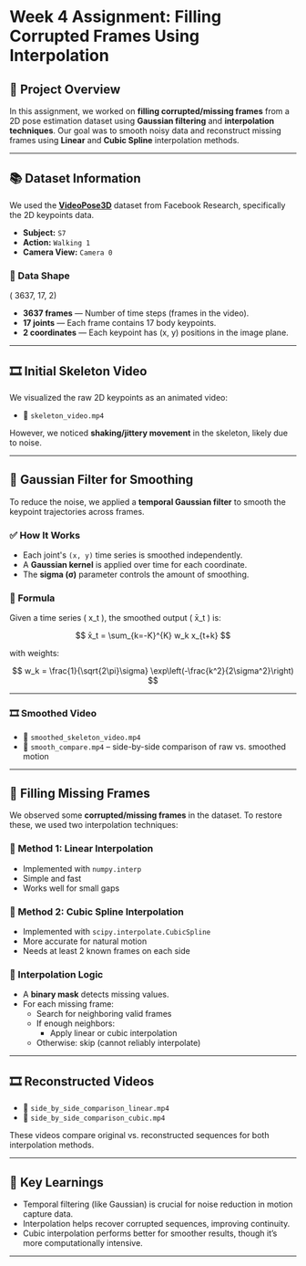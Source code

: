 # Week 4 Assignment: Filling Corrupted Frames Using Interpolation

## 📁 Project Overview

In this assignment, we worked on **filling corrupted/missing frames** from a 2D pose estimation dataset using **Gaussian filtering** and **interpolation techniques**. Our goal was to smooth noisy data and reconstruct missing frames using **Linear** and **Cubic Spline** interpolation methods.

---

## 📚 Dataset Information

We used the **[VideoPose3D](https://github.com/facebookresearch/VideoPose3D)** dataset from Facebook Research, specifically the 2D keypoints data.

- **Subject:** `S7`
- **Action:** `Walking 1`
- **Camera View:** `Camera 0`

### 📐 Data Shape

( 3637, 17, 2)


- **3637 frames** — Number of time steps (frames in the video).
- **17 joints** — Each frame contains 17 body keypoints.
- **2 coordinates** — Each keypoint has (x, y) positions in the image plane.

---

## 🎞 Initial Skeleton Video

We visualized the raw 2D keypoints as an animated video:

- 🔸 `skeleton_video.mp4`

However, we noticed **shaking/jittery movement** in the skeleton, likely due to noise.

---

## 🧹 Gaussian Filter for Smoothing

To reduce the noise, we applied a **temporal Gaussian filter** to smooth the keypoint trajectories across frames.

### ✅ How It Works

- Each joint's `(x, y)` time series is smoothed independently.
- A **Gaussian kernel** is applied over time for each coordinate.
- The **sigma (σ)** parameter controls the amount of smoothing.

### 🧮 Formula

Given a time series \( x_t \), the smoothed output \( x̄_t \) is:

$$
x̄_t = \sum_{k=-K}^{K} w_k  x_{t+k}
$$

with weights:

$$
w_k = \frac{1}{\sqrt{2\pi}\sigma} \exp\left(-\frac{k^2}{2\sigma^2}\right)
$$

---

### 🎞 Smoothed Video

- 🔹 `smoothed_skeleton_video.mp4`  
- 🔸 `smooth_compare.mp4` – side-by-side comparison of raw vs. smoothed motion

---

## 🧩 Filling Missing Frames

We observed some **corrupted/missing frames** in the dataset. To restore these, we used two interpolation techniques:

### 🔹 Method 1: **Linear Interpolation**

- Implemented with `numpy.interp`
- Simple and fast
- Works well for small gaps

### 🔸 Method 2: **Cubic Spline Interpolation**

- Implemented with `scipy.interpolate.CubicSpline`
- More accurate for natural motion
- Needs at least 2 known frames on each side

### 🧠 Interpolation Logic

- A **binary mask** detects missing values.
- For each missing frame:
  - Search for neighboring valid frames
  - If enough neighbors:
    - Apply linear or cubic interpolation
  - Otherwise: skip (cannot reliably interpolate)

---

## 🎞 Reconstructed Videos

- 🔸 `side_by_side_comparison_linear.mp4`  
- 🔹 `side_by_side_comparison_cubic.mp4`  

These videos compare original vs. reconstructed sequences for both interpolation methods.

---

## 📌 Key Learnings

- Temporal filtering (like Gaussian) is crucial for noise reduction in motion capture data.
- Interpolation helps recover corrupted sequences, improving continuity.
- Cubic interpolation performs better for smoother results, though it’s more computationally intensive.

---
